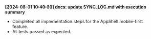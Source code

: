 **[2024-08-01 10:40:00] docs: update SYNC_LOG.md with execution summary**
- Completed all implementation steps for the AppShell mobile-first feature.
- All tests passed as expected.